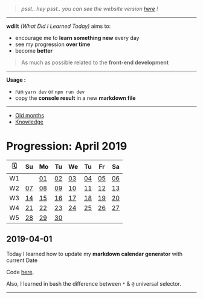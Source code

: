 > *psst.. hey psst.. you can see the website version [here](https://blyndusk.github.io/wdilt/#/) !*

----

**wdilt** *(What Did I Learned Today)* aims to:

- encourage me to **learn something new** every day
- see my progression **over time**
- become **better**

> As much as possible related to the **front-end development**

----

**Usage :**

- run `yarn dev` or `npm run dev`
- copy the **console result** in a new **markdown file**

----

- [Old months](/annexes/OLD.md)
- [Knowledge](/annexes/KNOWLEDGE.md)

# Progression: April 2019

| 🗓  |         Su       |         Mo       |         Tu       |         We       |         Tu       |         Fr       |         Sa       |
| -- | ---------------- | ---------------- | ---------------- | ---------------- | ---------------- | ---------------- | ---------------- |
| W1 |                  |[01](#_2019-04-01)|[02](#_2019-04-02)|[03](#_2019-04-03)|[04](#_2019-04-04)|[05](#_2019-04-05)|[06](#_2019-04-06)|
| W2 |[07](#_2019-04-07)|[08](#_2019-04-08)|[09](#_2019-04-09)|[10](#_2019-04-10)|[11](#_2019-04-11)|[12](#_2019-04-12)|[13](#_2019-04-13)|
| W3 |[14](#_2019-04-14)|[15](#_2019-04-15)|[16](#_2019-04-16)|[17](#_2019-04-17)|[18](#_2019-04-18)|[19](#_2019-04-19)|[20](#_2019-04-20)|
| W4 |[21](#_2019-04-21)|[22](#_2019-04-22)|[23](#_2019-04-23)|[24](#_2019-04-24)|[25](#_2019-04-25)|[26](#_2019-04-26)|[27](#_2019-04-27)|
| W5 |[28](#_2019-04-28)|[29](#_2019-04-29)|[30](#_2019-04-30)|                  |                  |                  |                  |

## 2019-04-01

Today I learned how to update my **markdown calendar generator** with current Date

Code [here](https://github.com/blyndusk/wdilt/blob/master/src/main.ts).

Also, I learned in bash the difference between `*` & `@` universal selector.

----